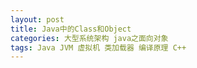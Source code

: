 ```yaml
---
layout: post
title: Java中的Class和Object
categories: 大型系统架构 java之面向对象
tags: Java JVM 虚拟机 类加载器 编译原理 C++ 
---
```


